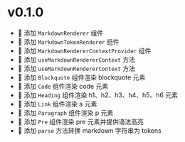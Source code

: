 # v0.1.0

-   🚀 添加 `MarkdownRenderer` 组件
-   🚀 添加 `MarkdownTokenRenderer` 组件
-   🚀 添加 `MarkdownRendererContextProvider` 组件
-   🚀 添加 `useMarkdownRendererContext` 方法
-   🚀 添加 `useMarkdownRendererContext` 方法
-   🚀 添加 `Blockquote` 组件渲染 blockquote 元素
-   🚀 添加 `Code` 组件渲染 code 元素
-   🚀 添加 `Heading` 组件渲染 h1、h2、h3、h4、h5、h6 元素
-   🚀 添加 `Link` 组件渲染 a 元素
-   🚀 添加 `Paragraph` 组件渲染 p 元素
-   🚀 添加 `Pre` 组件渲染 pre 元素并提供语法高亮
-   🚀 添加 `parse` 方法转换 markdown 字符串为 tokens
